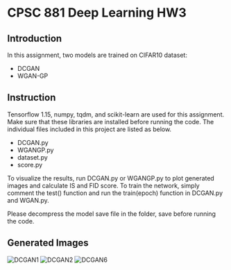 # CPSC 881 Deep Learning HW3

## Introduction
In this assignment, two models are trained on CIFAR10 dataset:
* DCGAN
* WGAN-GP

## Instruction
Tensorflow 1.15, numpy, tqdm, and scikit-learn are used for this assignment. Make sure that these libraries are installed before running the code. The individual files included in this project are listed as below.
* DCGAN.py
* WGANGP.py
* dataset.py
* score.py

To visualize the results, run DCGAN.py or WGANGP.py to plot generated images and calculate IS and FID score. To train the network, simply comment the test() function and run the train(epoch) function in DCGAN.py and WGAN.py.

Please decompress the model save file in the folder, save before running the code.

## Generated Images
![DCGAN1](/DCGAN1.png)
![DCGAN2](/DCGAN2.png)
![DCGAN6](/DCGAN6.png)

